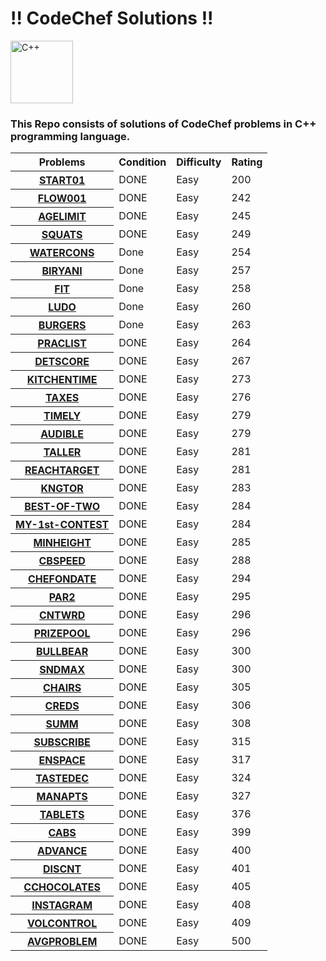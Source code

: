 <h1> !! CodeChef Solutions !! </h1>

<img src ="https://imgs.search.brave.com/PYZz2YzOKrPWNm37OmwY-z5TACh-oT68Ri5swL339Pw/rs:fit:1200:1200:1/g:ce/aHR0cHM6Ly9zZHRp/bWVzLmNvbS93cC1j/b250ZW50L3VwbG9h/ZHMvMjAxOC8wMy9j/cHBwcC5wbmc" alt="C++" height="100" width="100">

<br>

<h3>This Repo consists of solutions of CodeChef problems in C++ programming language. </h3>


<table>
  <tr>
    <th>Problems</th>
    <th>Condition</th>
    <th>Difficulty</th>
    <th>Rating</th>
  </tr>
  <tr>
    <th><a href="https://github.com/hanshal101/CodeChef-Solutions/blob/main/START01.cpp">START01</a></th>
    <td>DONE</td>
    <td>Easy</td>
    <td>200</td>
  </tr>
  <tr>
    <th><a href="https://github.com/hanshal101/CodeChef-Solutions/blob/main/FLOW001.cpp">FLOW001</a></th>
    <td>DONE</td>
    <td>Easy</td>
    <td>242</td>
  </tr>
  <tr>
    <th><a href="https://github.com/hanshal101/CodeChef-Solutions/blob/main/AGELIMIT001.cpp">AGELIMIT</a></th>
    <td>DONE</td>
    <td>Easy</td>
    <td>245</td>
  </tr>
  <tr>
    <th><a href="https://github.com/hanshal101/CodeChef-Solutions/blob/main/SQUATS.cpp">SQUATS</a></th>
    <td>DONE</td>
    <td>Easy</td>
    <td>249</td>
  </tr>
  <tr>
    <th><a href="https://github.com/hanshal101/CodeChef-Solutions/blob/main/WATERCONS.cpp">WATERCONS</a></th>
    <td>Done</td>
    <td>Easy</td>
    <td>254</td>
  </tr>
  <tr>
    <th><a href="https://github.com/hanshal101/CodeChef-Solutions/blob/main/BIRYANI.cpp">BIRYANI</a></th>
    <td>Done</td>
    <td>Easy</td>
    <td>257</td>
  </tr>
  <tr>
    <th><a href="https://github.com/hanshal101/CodeChef-Solutions/blob/main/FIT.cpp">FIT</a></th>
    <td>Done</td>
    <td>Easy</td>
    <td>258</td>
  </tr>
  <tr>
    <th><a href="https://github.com/hanshal101/CodeChef-Solutions/blob/main/LUDO.cpp">LUDO</a></th>
    <td>Done</td>
    <td>Easy</td>
    <td>260</td>
  </tr>
  <tr>
    <th><a href="https://github.com/hanshal101/CodeChef-Solutions/blob/main/BURGERS.cpp">BURGERS</a></th>
    <td>Done</td>
    <td>Easy</td>
    <td>263</td>
  </tr>
  <tr>
    <th><a href="https://github.com/hanshal101/CodeChef-Solutions/blob/main/PRACLIST.cpp">PRACLIST</a></th>
    <td>DONE</td>
    <td>Easy</td>
    <td>264</td>
  </tr>
  <tr>
    <th><a href="https://github.com/hanshal101/CodeChef-Solutions/blob/main/DETSCORE.cpp">DETSCORE</a></th>
    <td>DONE</td>
    <td>Easy</td>
    <td>267</td>
  </tr>
  <tr>
    <th><a href="https://github.com/hanshal101/CodeChef-Solutions/blob/main/KITCHENTIME.cpp">KITCHENTIME</a></th>
    <td>DONE</td>
    <td>Easy</td>
    <td>273</td>
  </tr>
  <tr>
    <th><a href="https://github.com/hanshal101/CodeChef-Solutions/blob/main/TAXES.cpp">TAXES</a></th>
    <td>DONE</td>
    <td>Easy</td>
    <td>276</td>
  </tr>
  <tr>
    <th><a href="https://github.com/hanshal101/CodeChef-Solutions/blob/main/TIMELY.cpp">TIMELY</a></th>
    <td>DONE</td>
    <td>Easy</td>
    <td>279</td>
  </tr>
  <tr>
    <th><a href="https://github.com/hanshal101/CodeChef-Solutions/blob/main/AUDIBLE-RANGE.cpp">AUDIBLE</a></th>
    <td>DONE</td>
    <td>Easy</td>
    <td>279</td>
  </tr>
  <tr>
    <th><a href="https://github.com/hanshal101/CodeChef-Solutions/blob/main/WHO's-TALLER.cpp">TALLER</a></th>
    <td>DONE</td>
    <td>Easy</td>
    <td>281</td>
  </tr>
  <tr>
    <th><a href="https://github.com/hanshal101/CodeChef-Solutions/blob/main/REACH-THE-TARGET.cpp">REACHTARGET</a></th>
    <td>DONE</td>
    <td>Easy</td>
    <td>281</td>
  </tr>
  <tr>
    <th><a href="https://github.com/hanshal101/CodeChef-Solutions/blob/main/TOUR-OF-KING.cpp">KNGTOR</a></th>
    <td>DONE</td>
    <td>Easy</td>
    <td>283</td>
  </tr>
  <tr>
    <th><a href="https://github.com/hanshal101/CodeChef-Solutions/blob/main/BEST-OF-TWO.cpp">BEST-OF-TWO</a></th>
    <td>DONE</td>
    <td>Easy</td>
    <td>284</td>
  </tr>
  <tr>
    <th><a href="https://github.com/hanshal101/CodeChef-Solutions/blob/main/MY-VERY-1st-CONTEST.cpp">MY-1st-CONTEST</a></th>
    <td>DONE</td>
    <td>Easy</td>
    <td>284</td>
  </tr>
  <tr>
    <th><a href="https://github.com/hanshal101/CodeChef-Solutions/blob/main/ROLLER-COASTER.cpp">MINHEIGHT</a></th>
    <td>DONE</td>
    <td>Easy</td>
    <td>285</td>
  </tr>
  <tr>
    <th><a href="https://github.com/hanshal101/CodeChef-Solutions/blob/main/CBSPEED.cpp">CBSPEED</a></th>
    <td>DONE</td>
    <td>Easy</td>
    <td>288</td>
  </tr>
  <tr>
    <th><a href="https://github.com/hanshal101/CodeChef-Solutions/blob/main/CHEF-ON-DATE.cpp">CHEFONDATE</a></th>
    <td>DONE</td>
    <td>Easy</td>
    <td>294</td>
  </tr>
  <tr>
    <th><a href="https://github.com/hanshal101/CodeChef-Solutions/blob/main/PARITY.cpp">PAR2</a></th>
    <td>DONE</td>
    <td>Easy</td>
    <td>295</td>
  </tr>
  <tr>
    <th><a href="https://github.com/hanshal101/CodeChef-Solutions/blob/main/COUNTING-WORDS.cpp">CNTWRD</a></th>
    <td>DONE</td>
    <td>Easy</td>
    <td>296</td>
  </tr>
  <tr>
    <th><a href="https://github.com/hanshal101/CodeChef-Solutions/blob/main/TOTAL-PRIZE-MONEY.cpp">PRIZEPOOL</a></th>
    <td>DONE</td>
    <td>Easy</td>
    <td>296</td>
  </tr>
  <tr>
    <th><a href="https://github.com/hanshal101/CodeChef-Solutions/blob/main/BULLBEAR.cpp">BULLBEAR</a></th>
    <td>DONE</td>
    <td>Easy</td>
    <td>300</td>
  </tr>
  <tr>
    <th><a href="https://github.com/hanshal101/CodeChef-Solutions/blob/main/SNDMAX.cpp">SNDMAX</a></th>
    <td>DONE</td>
    <td>Easy</td>
    <td>300</td>
  </tr>
  <tr>
    <th><a href="https://github.com/hanshal101/CodeChef-Solutions/blob/main/CHAIRS.cpp">CHAIRS</a></th>
    <td>DONE</td>
    <td>Easy</td>
    <td>305</td>
  </tr>
  <tr>
    <th><a href="https://github.com/hanshal101/CodeChef-Solutions/blob/main/CREDS.cpp">CREDS</a></th>
    <td>DONE</td>
    <td>Easy</td>
    <td>306</td>
  </tr>
  <tr>
    <th><a href="https://github.com/hanshal101/CodeChef-Solutions/blob/main/SUMM.cpp">SUMM</a></th>
    <td>DONE</td>
    <td>Easy</td>
    <td>308</td>
  </tr>
  <tr>
    <th><a href="https://github.com/hanshal101/CodeChef-Solutions/blob/main/SUBSCRIBE.cpp">SUBSCRIBE</a></th>
    <td>DONE</td>
    <td>Easy</td>
    <td>315</td>
  </tr>
  <tr>
    <th><a href="https://github.com/hanshal101/CodeChef-Solutions/blob/main/ENSPACE.cpp">ENSPACE</a></th>
    <td>DONE</td>
    <td>Easy</td>
    <td>317</td>
  </tr>
  <tr>
    <th><a href="https://github.com/hanshal101/CodeChef-Solutions/blob/main/TASTEDEC.cpp">TASTEDEC</a></th>
    <td>DONE</td>
    <td>Easy</td>
    <td>324</td>
  </tr>
  <tr>
    <th><a href="https://github.com/hanshal101/CodeChef-Solutions/blob/main/MANAPTS.cpp">MANAPTS</a></th>
    <td>DONE</td>
    <td>Easy</td>
    <td>327</td>
  </tr>
  <tr>
    <th><a href="https://github.com/hanshal101/CodeChef-Solutions/blob/main/TABLETS.cpp">TABLETS</a></th>
    <td>DONE</td>
    <td>Easy</td>
    <td>376</td>
  </tr>
  <tr>
    <th><a href="https://github.com/hanshal101/CodeChef-Solutions/blob/main/CABS.cpp">CABS</a></th>
    <td>DONE</td>
    <td>Easy</td>
    <td>399</td>
  </tr>
  <tr>
    <th><a href="https://github.com/hanshal101/CodeChef-Solutions/blob/main/ADVANCE.cpp">ADVANCE</a></th>
    <td>DONE</td>
    <td>Easy</td>
    <td>400</td>
  </tr>
  <tr>
    <th><a href="https://github.com/hanshal101/CodeChef-Solutions/blob/main/DISCNT.cpp">DISCNT</a></th>
    <td>DONE</td>
    <td>Easy</td>
    <td>401</td>
  </tr>
  <tr>
    <th><a href="https://github.com/hanshal101/CodeChef-Solutions/blob/main/CCHOCOLATES.cpp">CCHOCOLATES</a></th>
    <td>DONE</td>
    <td>Easy</td>
    <td>405</td>
  </tr>
  <tr>
    <th><a href="https://github.com/hanshal101/CodeChef-Solutions/blob/main/INSTAGRAM.cpp">INSTAGRAM</a></th>
    <td>DONE</td>
    <td>Easy</td>
    <td>408</td>
  </tr>
  <tr>
    <th><a href="https://github.com/hanshal101/CodeChef-Solutions/blob/main/VOLCONTROL.cpp">VOLCONTROL</a></th>
    <td>DONE</td>
    <td>Easy</td>
    <td>409</td>
  </tr>
  <tr>
    <th><a href="https://github.com/hanshal101/CodeChef-Solutions/blob/main/AVGPROBLEM.cpp">AVGPROBLEM</a></th>
    <td>DONE</td>
    <td>Easy</td>
    <td>500</td>
  </tr>
</table>
